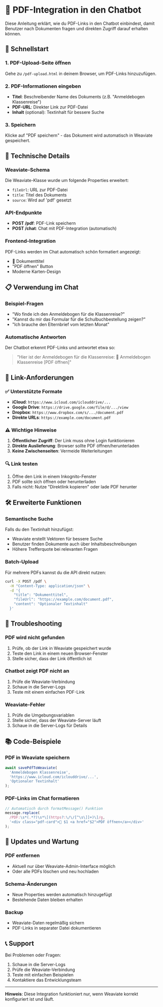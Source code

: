 # 📄 PDF-Integration in den Chatbot

Diese Anleitung erklärt, wie du PDF-Links in den Chatbot einbindest, damit Benutzer nach Dokumenten fragen und direkten Zugriff darauf erhalten können.

## 🚀 Schnellstart

### 1. PDF-Upload-Seite öffnen
Gehe zu `/pdf-upload.html` in deinem Browser, um PDF-Links hinzuzufügen.

### 2. PDF-Informationen eingeben
- **Titel**: Beschreibender Name des Dokuments (z.B. "Anmeldebogen Klassenreise")
- **PDF-URL**: Direkter Link zur PDF-Datei
- **Inhalt** (optional): Textinhalt für bessere Suche

### 3. Speichern
Klicke auf "PDF speichern" - das Dokument wird automatisch in Weaviate gespeichert.

## 🔧 Technische Details

### Weaviate-Schema
Die Weaviate-Klasse wurde um folgende Properties erweitert:
- `fileUrl`: URL zur PDF-Datei
- `title`: Titel des Dokuments
- `source`: Wird auf 'pdf' gesetzt

### API-Endpunkte
- **POST /pdf**: PDF-Link speichern
- **POST /chat**: Chat mit PDF-Integration (automatisch)

### Frontend-Integration
PDF-Links werden im Chat automatisch schön formatiert angezeigt:
- 📄 Dokumenttitel
- "PDF öffnen" Button
- Moderne Karten-Design

## 📋 Verwendung im Chat

### Beispiel-Fragen
- "Wo finde ich den Anmeldebogen für die Klassenreise?"
- "Kannst du mir das Formular für die Schulbuchbestellung zeigen?"
- "Ich brauche den Elternbrief vom letzten Monat"

### Automatische Antworten
Der Chatbot erkennt PDF-Links und antwortet etwa so:
> "Hier ist der Anmeldebogen für die Klassenreise: 📄 Anmeldebogen Klassenreise [PDF öffnen]"

## 🔗 Link-Anforderungen

### ✅ Unterstützte Formate
- **iCloud**: `https://www.icloud.com/iclouddrive/...`
- **Google Drive**: `https://drive.google.com/file/d/.../view`
- **Dropbox**: `https://www.dropbox.com/s/.../document.pdf`
- **Direkte URLs**: `https://example.com/document.pdf`

### ⚠️ Wichtige Hinweise
1. **Öffentlicher Zugriff**: Der Link muss ohne Login funktionieren
2. **Direkte Auslieferung**: Browser sollte PDF öffnen/herunterladen
3. **Keine Zwischenseiten**: Vermeide Weiterleitungen

### 🔍 Link testen
1. Öffne den Link in einem Inkognito-Fenster
2. PDF sollte sich öffnen oder herunterladen
3. Falls nicht: Nutze "Direktlink kopieren" oder lade PDF herunter

## 🛠️ Erweiterte Funktionen

### Semantische Suche
Falls du den Textinhalt hinzufügst:
- Weaviate erstellt Vektoren für bessere Suche
- Benutzer finden Dokumente auch über Inhaltsbeschreibungen
- Höhere Trefferquote bei relevanten Fragen

### Batch-Upload
Für mehrere PDFs kannst du die API direkt nutzen:
```bash
curl -X POST /pdf \
  -H "Content-Type: application/json" \
  -d '{
    "title": "Dokumenttitel",
    "fileUrl": "https://example.com/document.pdf",
    "content": "Optionaler Textinhalt"
  }'
```

## 🐛 Troubleshooting

### PDF wird nicht gefunden
1. Prüfe, ob der Link in Weaviate gespeichert wurde
2. Teste den Link in einem neuen Browser-Fenster
3. Stelle sicher, dass der Link öffentlich ist

### Chatbot zeigt PDF nicht an
1. Prüfe die Weaviate-Verbindung
2. Schaue in die Server-Logs
3. Teste mit einem einfachen PDF-Link

### Weaviate-Fehler
1. Prüfe die Umgebungsvariablen
2. Stelle sicher, dass der Weaviate-Server läuft
3. Schaue in die Server-Logs für Details

## 📚 Code-Beispiele

### PDF in Weaviate speichern
```javascript
await savePdfToWeaviate(
  'Anmeldebogen Klassenreise',
  'https://www.icloud.com/iclouddrive/...',
  'Optionaler Textinhalt'
);
```

### PDF-Links im Chat formatieren
```javascript
// Automatisch durch formatMessage() Funktion
message.replace(
  /PDF:\s*(.*?)\s*\[(https?:\/\/[^\s\]]+)\]/g,
  '<div class="pdf-card">📄 $1 <a href="$2">PDF öffnen</a></div>'
);
```

## 🔄 Updates und Wartung

### PDF entfernen
- Aktuell nur über Weaviate-Admin-Interface möglich
- Oder alle PDFs löschen und neu hochladen

### Schema-Änderungen
- Neue Properties werden automatisch hinzugefügt
- Bestehende Daten bleiben erhalten

### Backup
- Weaviate-Daten regelmäßig sichern
- PDF-Links in separater Datei dokumentieren

## 📞 Support

Bei Problemen oder Fragen:
1. Schaue in die Server-Logs
2. Prüfe die Weaviate-Verbindung
3. Teste mit einfachen Beispielen
4. Kontaktiere das Entwicklungsteam

---

**Hinweis**: Diese Integration funktioniert nur, wenn Weaviate korrekt konfiguriert ist und läuft.
